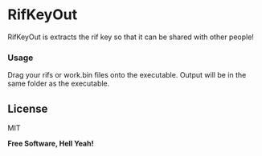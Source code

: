# RifKeyOut


RifKeyOut is extracts the rif key so that it can be shared with other people!

### Usage

Drag your rifs or work.bin files onto the executable. Output will be in the same folder as the executable.

License
----

MIT


**Free Software, Hell Yeah!**
